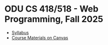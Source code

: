 # ODU CS 418/518 - Web Programming, Fall 2025
* [Syllabus](syllabus.pdf)
* [Course Materials on Canvas](https://canvas.odu.edu/courses/187673)